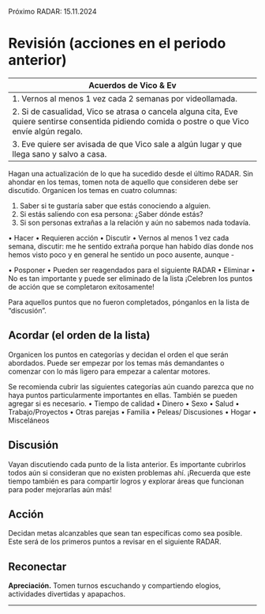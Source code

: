 
Próximo RADAR: 15.11.2024
# **Revisión (acciones en el periodo anterior)** 

| Acuerdos de Vico & Ev                                                                                                                             |
| ------------------------------------------------------------------------------------------------------------------------------------------------- |
| 1. Vernos al menos 1 vez cada 2 semanas por videollamada.                                                                                         |
| 2. Si de casualidad, Vico se atrasa o cancela alguna cita, Eve quiere sentirse consentida pidiendo comida o postre o que Vico envíe algún regalo. |
| 3. Eve quiere ser avisada de que Vico sale a algún lugar y que llega sano y salvo a casa.                                                         |
Hagan una actualización de lo que ha sucedido desde el último RADAR. Sin ahondar en los temas, tomen nota de aquello que consideren debe ser discutido. Organicen los temas en cuatro columnas: 

1. Saber si te gustaría saber que estás conociendo a alguien.
2. Si estás saliendo con esa persona: ¿Saber dónde estás?
3. Si son personas extrañas a la relación y aún no sabemos nada todavía.

• Hacer 
	• Requieren acción 
• Discutir 
	• Vernos al menos 1 vez cada semana, discutir: me he sentido extraña porque han habido días donde nos hemos visto poco y en general he sentido un poco ausente, aunque
	-
	
• Posponer 
	• Pueden ser reagendados para el siguiente RADAR 
• Eliminar 
	• No es tan importante y puede ser eliminado de la lista 
¡Celebren los puntos de acción que se completaron exitosamente! 

Para aquellos puntos que no fueron completados, pónganlos en la lista de “discusión”. 

## Acordar (el orden de la lista) 
Organicen los puntos en categorías y decidan el orden el que serán abordados. Puede ser empezar por los temas más demandantes o comenzar con lo más ligero para empezar a calentar motores. 

Se recomienda cubrir las siguientes categorías aún cuando parezca que no haya puntos particularmente importantes en ellas. 
También se pueden agregar si es necesario. 
• Tiempo de calidad
• Dinero
• Sexo 
• Salud 
• Trabajo/Proyectos 
• Otras parejas 
• Familia 
• Peleas/ Discusiones 
• Hogar 
• Misceláneos 

## Discusión
Vayan discutiendo cada punto de la lista anterior. Es importante cubrirlos todos aún si consideran que no existen problemas ahí. ¡Recuerda que este tiempo también es para compartir logros y explorar áreas que funcionan para poder mejorarlas aún más!

## Acción
Decidan metas alcanzables que sean tan específicas como sea posible. Este será de los primeros puntos a revisar en el siguiente RADAR. 

## Reconectar 
**Apreciación.** Tomen turnos escuchando y compartiendo elogios, actividades divertidas y apapachos. 

__________________________________________________________________________
